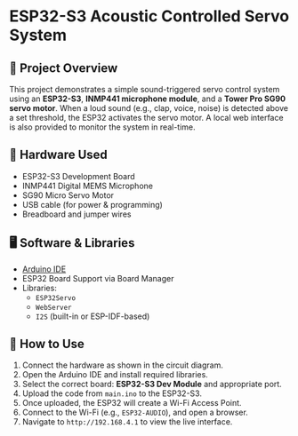 # ESP32-S3 Acoustic Controlled Servo System

## 🔧 Project Overview
This project demonstrates a simple sound-triggered servo control system using an **ESP32-S3**, **INMP441 microphone module**, and a **Tower Pro SG90 servo motor**. When a loud sound (e.g., clap, voice, noise) is detected above a set threshold, the ESP32 activates the servo motor. A local web interface is also provided to monitor the system in real-time.

## 🧰 Hardware Used
- ESP32-S3 Development Board  
- INMP441 Digital MEMS Microphone  
- SG90 Micro Servo Motor  
- USB cable (for power & programming)  
- Breadboard and jumper wires  

## 🖥️ Software & Libraries
- [Arduino IDE](https://www.arduino.cc/en/software)
- ESP32 Board Support via Board Manager
- Libraries:
  - `ESP32Servo`
  - `WebServer`
  - `I2S` (built-in or ESP-IDF-based)

## 🚀 How to Use
1. Connect the hardware as shown in the circuit diagram.
2. Open the Arduino IDE and install required libraries.
3. Select the correct board: **ESP32-S3 Dev Module** and appropriate port.
4. Upload the code from `main.ino` to the ESP32-S3.
5. Once uploaded, the ESP32 will create a Wi-Fi Access Point.
6. Connect to the Wi-Fi (e.g., `ESP32-AUDIO`), and open a browser.
7. Navigate to `http://192.168.4.1` to view the live interface.
